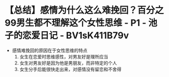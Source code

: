 # 【总结】感情为什么这么难挽回？百分之99男生都不理解这个女性思维 - P1 - 池子的恋爱日记 - BV1sK411B79v

-   感情难挽回的原因在于女性思维的特点
    1.  女生在恋爱时思维感性，对男友好是理所应当
    2.  女生对男友好是因为他是男朋友，而非特定的个人
    3.  女生分手后能很快走出来，对感情没有留恋和不舍得